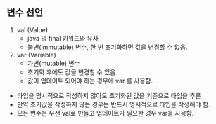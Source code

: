 ## 변수 선언
1. val (Value)
   - java 의 final 키워드와 유사
   - 불변(immutable) 변수, 한 번 초기화하면 값을 변경할 수 없음.
2. var (Variable)
   - 가변(mutable) 변수
   - 초기화 후에도 값을 변경할 수 있음.
   - 값이 업데이트 되어야 하는 경우에 var 를 사용함.

- 타입을 명시적으로 작성하지 않아도 초기화된 값을 기준으로 타입을 추론
- 만약 초기값을 작성하지 않는 경우는 반드시 명시적으로 타입을 작성해야 함.
- 모든 변수는 우선 val로 만들고 업데이트가 필요한 경우 var을 사용함. 